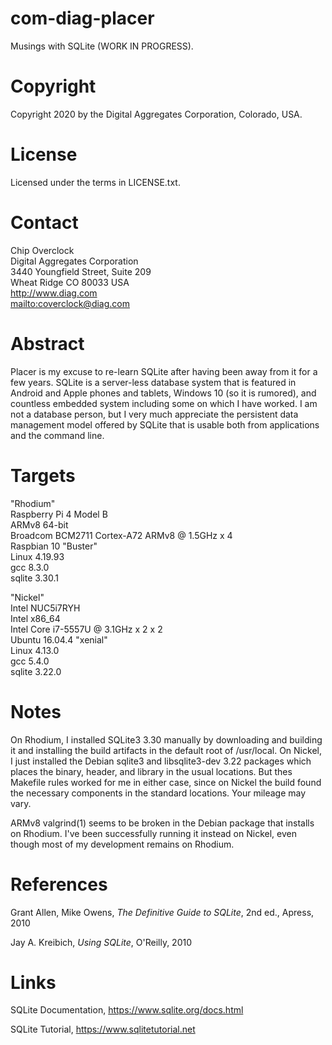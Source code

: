# com-diag-placer

Musings with SQLite (WORK IN PROGRESS).

# Copyright

Copyright 2020 by the Digital Aggregates Corporation, Colorado, USA.

# License

Licensed under the terms in LICENSE.txt. 

# Contact

Chip Overclock    
Digital Aggregates Corporation    
3440 Youngfield Street, Suite 209    
Wheat Ridge CO 80033 USA    
<http://www.diag.com>    
<mailto:coverclock@diag.com>    

# Abstract

Placer is my excuse to re-learn SQLite after having been away from it
for a few years. SQLite is a server-less database system that is featured
in Android and Apple phones and tablets, Windows 10 (so it is rumored),
and countless embedded system including some on which I have worked. I
am not a database person, but I very much appreciate the persistent data
management model offered by SQLite that is usable both from applications
and the command line.

# Targets

"Rhodium"    
Raspberry Pi 4 Model B    
ARMv8 64-bit    
Broadcom BCM2711 Cortex-A72 ARMv8 @ 1.5GHz x 4    
Raspbian 10 "Buster"    
Linux 4.19.93    
gcc 8.3.0    
sqlite 3.30.1    

"Nickel"    
Intel NUC5i7RYH    
Intel x86_64    
Intel Core i7-5557U @ 3.1GHz x 2 x 2    
Ubuntu 16.04.4 "xenial"    
Linux 4.13.0     
gcc 5.4.0    
sqlite 3.22.0    

# Notes

On Rhodium, I installed SQLite3 3.30 manually by downloading and
building it and installing the build artifacts in the default root
of /usr/local. On Nickel, I just installed the Debian sqlite3 and
libsqlite3-dev 3.22 packages which places the binary, header, and library
in the usual locations.  But thes Makefile rules worked for me in either
case, since on Nickel the build found the necessary components in the
standard locations. Your mileage may vary.

ARMv8 valgrind(1) seems to be broken in the Debian package that installs
on Rhodium. I've been successfully running it instead on Nickel, even
though most of my development remains on Rhodium.

# References

Grant Allen, Mike Owens, *The Definitive Guide to SQLite*, 2nd ed.,
Apress, 2010

Jay A. Kreibich, *Using SQLite*, O'Reilly, 2010

# Links

SQLite Documentation, <https://www.sqlite.org/docs.html>

SQLite Tutorial, <https://www.sqlitetutorial.net>
